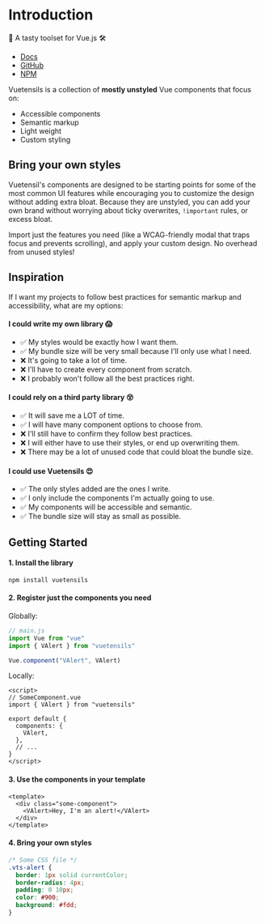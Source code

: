 # Introduction

🍴 A tasty toolset for Vue.js 🛠

- [Docs](https://vuetensils.stegosource.com/)
- [GitHub](https://github.com/Stegosource/vuetensils)
- [NPM](https://www.npmjs.com/package/vuetensils)

Vuetensils is a collection of **mostly unstyled** Vue components that focus on:

- Accessible components
- Semantic markup
- Light weight
- Custom styling

## Bring your own styles

Vuetensil's components are designed to be starting points for some of the most common UI features while encouraging you to customize the design without adding extra bloat. Because they are unstyled, you can add your own brand without worrying about ticky overwrites, `!important` rules, or excess bloat.

Import just the features you need (like a WCAG-friendly modal that traps focus and prevents scrolling), and apply your custom design. No overhead from unused styles!

## Inspiration

If I want my projects to follow best practices for semantic markup and accessibility, what are my options:

#### I could write my own library 😱

- ✅ My styles would be exactly how I want them.
- ✅ My bundle size will be very small because I'll only use what I need.
- ❌ It's going to take a lot of time.
- ❌ I'll have to create every component from scratch.
- ❌ I probably won't follow all the best practices right.

#### I could rely on a third party library 😵

- ✅ It will save me a LOT of time.
- ✅ I will have many component options to choose from.
- ❌ I'll still have to confirm they follow best practices.
- ❌ I will either have to use their styles, or end up overwriting them.
- ❌ There may be a lot of unused code that could bloat the bundle size.

#### I could use Vuetensils 😍

- ✅ The only styles added are the ones I write.
- ✅ I only include the components I'm actually going to use.
- ✅ My components will be accessible and semantic.
- ✅ The bundle size will stay as small as possible.

## Getting Started

#### 1. Install the library

`npm install vuetensils`

#### 2. Register just the components you need

Globally:

```js
// main.js
import Vue from "vue"
import { VAlert } from "vuetensils"

Vue.component("VAlert", VAlert)
```

Locally:

```vue
<script>
// SomeComponent.vue
import { VAlert } from "vuetensils"

export default {
  components: {
    VAlert,
  },
  // ...
}
</script>
```

#### 3. Use the components in your template

```vue
<template>
  <div class="some-component">
    <VAlert>Hey, I'm an alert!</VAlert>
  </div>
</template>
```

#### 4. Bring your own styles

```css
/* Some CSS file */
.vts-alert {
  border: 1px solid currentColor;
  border-radius: 4px;
  padding: 0 10px;
  color: #900;
  background: #fdd;
}
```

<!-- TODO: Babel transpiler -->
<!-- TODO: Datatable -->
<!-- TODO: Toast/notification -->
<!-- TODO: Better range input -->
<!-- TODO: Breadcrumbs -->
<!-- TODO: Calendar -->
<!-- TODO: datetime input -->
<!-- TODO: rating -->
<!-- TODO: Tooltip -->
<!-- TODO: Resize directive -->
<!-- TODO: lazyload directive -->
<!-- TODO: clickout directive -->
<!-- TODO: autofocus directive -->
<!-- TODO: container query directive -->
<!-- TODO: copy directive -->
<!-- TODO: Toggles: https://codepen.io/heydon/pen/QqzRvQ/ -->
<!-- TODO: Allow components to accept `tag` prop -->
<!-- TODO: https://rollup-plugin-vue.vuejs.org/examples.html#minimal -->
<!-- TODO: SSR -->
<!-- TODO: functional -->
<!-- TODO: https://medium.com/faun/automate-your-npm-publish-with-github-actions-dfe8059645dd -->
